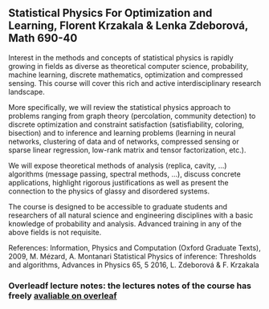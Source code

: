 ## Statistical Physics For Optimization and Learning, Florent Krzakala & Lenka Zdeborová, Math 690-40

Interest in the methods and concepts of statistical physics is rapidly growing in fields as diverse as theoretical computer science, probability, machine learning, discrete mathematics, optimization and compressed sensing. This course will cover this rich and active interdisciplinary research landscape.

More specifically, we will review the statistical physics approach to problems ranging from graph theory (percolation, community detection) to discrete optimization and constraint satisfaction (satisfiability, coloring, bisection) and to inference and learning problems (learning in neural networks, clustering of data and of networks, compressed sensing or sparse linear regression, low-rank matrix and tensor factorization, etc.).

We will expose theoretical methods of analysis (replica, cavity, ...) algorithms (message passing, spectral methods, ...), discuss concrete applications, highlight rigorous justifications as well as present the connection to the physics of glassy and disordered systems.

The course is designed to be accessible to graduate students and researchers of all natural science and engineering disciplines with a basic knowledge of probability and analysis. Advanced training in any of the above fields is not requisite.

 References: 
 Information, Physics and Computation (Oxford Graduate Texts), 2009, M. Mézard, A. Montanari
 Statistical Physics of inference: Thresholds and algorithms, Advances in Physics 65, 5 2016, L. Zdeborová & F. Krzakala 

### Overleadf lecture notes: the lectures notes of the course has freely [avaliable on overleaf](https://www.overleaf.com/16367764mcnrxmkntrkf)

